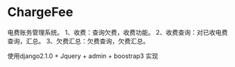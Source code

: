 # ChargeFee
电费账务管理系统。
1、收费：查询欠费，收费功能。
2、收费查询：对已收电费查询，汇总。
3、欠费汇总：欠费查询，欠费汇总。

使用django2.1.0 + Jquery + admin + boostrap3 实现
